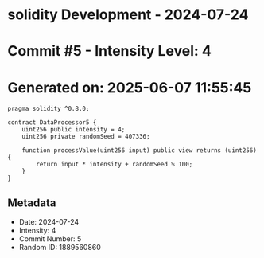 ﻿# solidity Development - 2024-07-24
# Commit #5 - Intensity Level: 4
# Generated on: 2025-06-07 11:55:45
```solidity
pragma solidity ^0.8.0;

contract DataProcessor5 {
    uint256 public intensity = 4;
    uint256 private randomSeed = 407336;

    function processValue(uint256 input) public view returns (uint256) {
        return input * intensity + randomSeed % 100;
    }
}
```
## Metadata
- Date: 2024-07-24
- Intensity: 4
- Commit Number: 5
- Random ID: 1889560860
